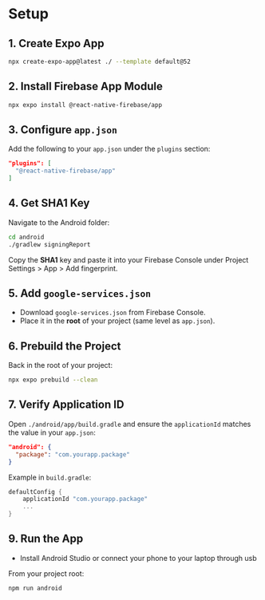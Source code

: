 # Setup

## 1. Create Expo App

```bash
npx create-expo-app@latest ./ --template default@52
```

## 2. Install Firebase App Module

```bash
npx expo install @react-native-firebase/app
```

## 3. Configure `app.json`

Add the following to your `app.json` under the `plugins` section:

```json
"plugins": [
  "@react-native-firebase/app"
]
```

## 4. Get SHA1 Key

Navigate to the Android folder:

```bash
cd android
./gradlew signingReport
```

Copy the **SHA1** key and paste it into your Firebase Console under Project Settings > App > Add fingerprint.

## 5. Add `google-services.json`

- Download `google-services.json` from Firebase Console.
- Place it in the **root** of your project (same level as `app.json`).

## 6. Prebuild the Project

Back in the root of your project:

```bash
npx expo prebuild --clean
```

## 7. Verify Application ID

Open `./android/app/build.gradle` and ensure the `applicationId` matches the value in your `app.json`:

```json
"android": {
  "package": "com.yourapp.package"
}
```

Example in `build.gradle`:

```gradle
defaultConfig {
    applicationId "com.yourapp.package"
    ...
}
```

## 9. Run the App

- Install Android Studio or connect your phone to your laptop through usb

From your project root:

```bash
npm run android
```
